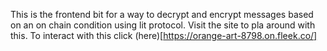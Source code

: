 This is the frontend bit for a way to decrypt and encrypt messages based on an on chain condition using lit protocol. Visit the site to pla around with this.
To interact with this click (here)[https://orange-art-8798.on.fleek.co/]
